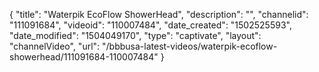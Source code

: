 {
    "title": "Waterpik EcoFlow ShowerHead",
    "description": "",
    "channelid": "111091684",
    "videoid": "110007484",
    "date_created": "1502525593",
    "date_modified": "1504049170",
    "type": "captivate",
    "layout": "channelVideo",
    "url": "\/bbbusa-latest-videos\/waterpik-ecoflow-showerhead\/111091684-110007484"
}